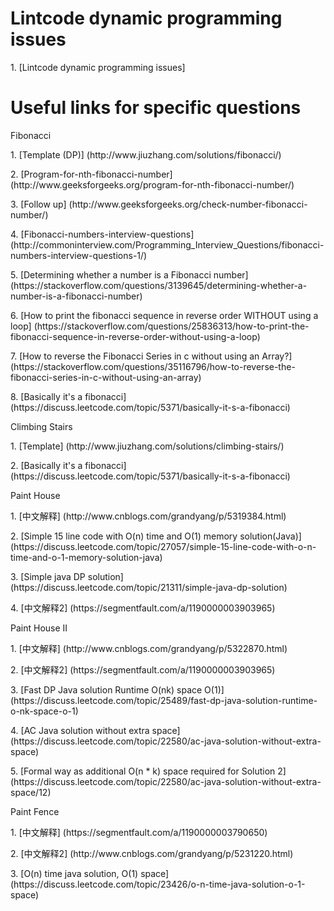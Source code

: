 # Lintcode dynamic programming issues
<p>1. [Lintcode dynamic programming issues]

# Useful links for specific questions
<p>Fibonacci
<p>1. [Template (DP)] (http://www.jiuzhang.com/solutions/fibonacci/)
<p>2. [Program-for-nth-fibonacci-number] (http://www.geeksforgeeks.org/program-for-nth-fibonacci-number/)
<p>3. [Follow up] (http://www.geeksforgeeks.org/check-number-fibonacci-number/)
<p>4. [Fibonacci-numbers-interview-questions] (http://commoninterview.com/Programming_Interview_Questions/fibonacci-numbers-interview-questions-1/)
<p>5. [Determining whether a number is a Fibonacci number] (https://stackoverflow.com/questions/3139645/determining-whether-a-number-is-a-fibonacci-number)
<p>6. [How to print the fibonacci sequence in reverse order WITHOUT using a loop] (https://stackoverflow.com/questions/25836313/how-to-print-the-fibonacci-sequence-in-reverse-order-without-using-a-loop)
<p>7. [How to reverse the Fibonacci Series in c without using an Array?] (https://stackoverflow.com/questions/35116796/how-to-reverse-the-fibonacci-series-in-c-without-using-an-array)
<p>8. [Basically it's a fibonacci] (https://discuss.leetcode.com/topic/5371/basically-it-s-a-fibonacci)

<p>Climbing Stairs
<p>1. [Template] (http://www.jiuzhang.com/solutions/climbing-stairs/)
<p>2. [Basically it's a fibonacci] (https://discuss.leetcode.com/topic/5371/basically-it-s-a-fibonacci)

<p>Paint House
<p>1. [中文解释] (http://www.cnblogs.com/grandyang/p/5319384.html)
<p>2. [Simple 15 line code with O(n) time and O(1) memory solution(Java)] (https://discuss.leetcode.com/topic/27057/simple-15-line-code-with-o-n-time-and-o-1-memory-solution-java)
<p>3. [Simple java DP solution] (https://discuss.leetcode.com/topic/21311/simple-java-dp-solution)
<p>4. [中文解释2] (https://segmentfault.com/a/1190000003903965)

<p>Paint House II
<p>1. [中文解释] (http://www.cnblogs.com/grandyang/p/5322870.html)
<p>2. [中文解释2] (https://segmentfault.com/a/1190000003903965)
<p>3. [Fast DP Java solution Runtime O(nk) space O(1)] (https://discuss.leetcode.com/topic/25489/fast-dp-java-solution-runtime-o-nk-space-o-1)
<p>4. [AC Java solution without extra space] (https://discuss.leetcode.com/topic/22580/ac-java-solution-without-extra-space)
<p>5. [Formal way as additional O(n * k) space required for Solution 2] (https://discuss.leetcode.com/topic/22580/ac-java-solution-without-extra-space/12)

<p>Paint Fence
<p>1. [中文解释] (https://segmentfault.com/a/1190000003790650)
<p>2. [中文解释2] (http://www.cnblogs.com/grandyang/p/5231220.html)
<p>3. [O(n) time java solution, O(1) space] (https://discuss.leetcode.com/topic/23426/o-n-time-java-solution-o-1-space)


